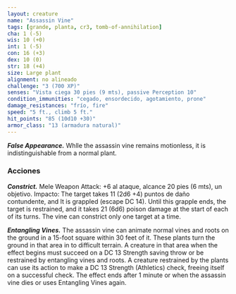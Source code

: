 ```yaml
---
layout: creature
name: "Assassin Vine"
tags: [grande, planta, cr3, tomb-of-annihilation]
cha: 1 (-5)
wis: 10 (+0)
int: 1 (-5)
con: 16 (+3)
dex: 10 (0)
str: 18 (+4)
size: Large plant
alignment: no alineado
challenge: "3 (700 XP)"
senses: "Vista ciega 30 pies (9 mts), passive Perception 10"
condition_immunities: "cegado, ensordecido, agotamiento, prone"
damage_resistances: "frío, fire"
speed: "5 ft., climb 5 ft."
hit_points: "85 (10d10 +30)"
armor_class: "13 (armadura natural)"
---
```


***False Appearance.*** Whlle the assassin vine remains motionless, it is indistinguishable from a normal plant.

### Acciones

***Constrict.***  Mele Weapon Attack: +6 al ataque, alcance 20 pies (6 mts), un objetivo. Impacto: The target takes 11 (2d6 +4) puntos de daño contundente, and It is grappled (escape DC 14). Until this grapple ends, the target is restrained, and it takes 21 (6d6) poison damage at the start of each of its turns. The vine can constrict only one target at a time.

***Entangling Vines.*** The assassin vine can animate normal vines and roots on the ground in a 15-foot square within 30 feet of it. These plants turn the ground in that area in to difficult terrain. A creature in that area when the effect begins must succeed on a DC 13 Strength saving throw or be restrained by entangling vines and roots. A creature restrained by the plants can use its action to make a DC 13 Strength (Athletics) check, freeing itself on a successful check. The effect ends after 1 minute or when the assassin vine dies or uses Entangling Vines again.